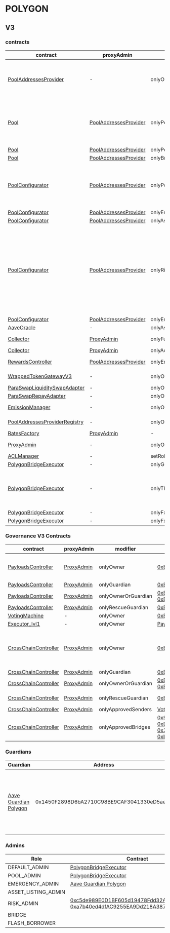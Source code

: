 # POLYGON 
## V3 
### contracts
| contract |proxyAdmin |modifier |permission owner |functions |
|----------|----------|----------|----------|----------|
|  [PoolAddressesProvider](https://polygonscan.com/address/0xa97684ead0e402dC232d5A977953DF7ECBaB3CDb) |  - |  onlyOwner |  [PolygonBridgeExecutor](https://polygonscan.com/address/0xdc9A35B16DB4e126cFeDC41322b3a36454B1F772) |  setMarketId, setAddress, setAddressAsProxy, setPoolImpl, setPoolConfiguratorImpl, setPriceOracle, setACLManager, setACLAdmin, setPriceOracleSentinel, setPoolDataProvider | |--------|--------|--------|--------|--------|
|  [Pool](https://polygonscan.com/address/0x794a61358D6845594F94dc1DB02A252b5b4814aD) |  [PoolAddressesProvider](https://polygonscan.com/address/0xa97684ead0e402dC232d5A977953DF7ECBaB3CDb) |  onlyPoolConfigurator |  [PoolConfigurator](https://polygonscan.com/address/0x8145eddDf43f50276641b55bd3AD95944510021E) |  initReserve, dropReserve, setReserveInterestRateStrategyAddress, setConfiguration, updateBridgeProtocolFee, updateFlashloanPremiums, configureEModeCategory, resetIsolationModeTotalDebt | |--------|--------|--------|--------|--------|
|  [Pool](https://polygonscan.com/address/0x794a61358D6845594F94dc1DB02A252b5b4814aD) |  [PoolAddressesProvider](https://polygonscan.com/address/0xa97684ead0e402dC232d5A977953DF7ECBaB3CDb) |  onlyPoolAdmin |  [PolygonBridgeExecutor](https://polygonscan.com/address/0xdc9A35B16DB4e126cFeDC41322b3a36454B1F772) |  rescueTokens | |--------|--------|--------|--------|--------|
|  [Pool](https://polygonscan.com/address/0x794a61358D6845594F94dc1DB02A252b5b4814aD) |  [PoolAddressesProvider](https://polygonscan.com/address/0xa97684ead0e402dC232d5A977953DF7ECBaB3CDb) |  onlyBridge |   |  mintUnbacked, backUnbacked | |--------|--------|--------|--------|--------|
|  [PoolConfigurator](https://polygonscan.com/address/0x8145eddDf43f50276641b55bd3AD95944510021E) |  [PoolAddressesProvider](https://polygonscan.com/address/0xa97684ead0e402dC232d5A977953DF7ECBaB3CDb) |  onlyPoolAdmin |  [PolygonBridgeExecutor](https://polygonscan.com/address/0xdc9A35B16DB4e126cFeDC41322b3a36454B1F772) |  dropReserve, dropReserve, updateAToken, updateStableDebtToken, updateVariableDebtToken, setReserveActive, updateBridgeProtocolFee, updateFlashloanPremiumTotal, updateFlashloanPremiumToProtocol | |--------|--------|--------|--------|--------|
|  [PoolConfigurator](https://polygonscan.com/address/0x8145eddDf43f50276641b55bd3AD95944510021E) |  [PoolAddressesProvider](https://polygonscan.com/address/0xa97684ead0e402dC232d5A977953DF7ECBaB3CDb) |  onlyEmergencyAdmin |  [Aave Guardian Polygon](https://polygonscan.com/address/0x1450F2898D6bA2710C98BE9CAF3041330eD5ae58) |  setPoolPause | |--------|--------|--------|--------|--------|
|  [PoolConfigurator](https://polygonscan.com/address/0x8145eddDf43f50276641b55bd3AD95944510021E) |  [PoolAddressesProvider](https://polygonscan.com/address/0xa97684ead0e402dC232d5A977953DF7ECBaB3CDb) |  onlyAssetListingOrPoolAdmins |  [PolygonBridgeExecutor](https://polygonscan.com/address/0xdc9A35B16DB4e126cFeDC41322b3a36454B1F772) |  initReserves | |--------|--------|--------|--------|--------|
|  [PoolConfigurator](https://polygonscan.com/address/0x8145eddDf43f50276641b55bd3AD95944510021E) |  [PoolAddressesProvider](https://polygonscan.com/address/0xa97684ead0e402dC232d5A977953DF7ECBaB3CDb) |  onlyRiskOrPoolAdmins |  [PolygonBridgeExecutor](https://polygonscan.com/address/0xdc9A35B16DB4e126cFeDC41322b3a36454B1F772), [0xc5de989E0D1BF605d19478Fdd32Aa827a10b464f](https://polygonscan.com/address/0xc5de989E0D1BF605d19478Fdd32Aa827a10b464f), [0xa7b40ed4dfAC9255EA9Dd218A3874f380D9FbBEB](https://polygonscan.com/address/0xa7b40ed4dfAC9255EA9Dd218A3874f380D9FbBEB) |  setReserveBorrowing, setReserveBorrowing, configureReserveAsCollateral, setReserveStableRateBorrowing, setReserveFreeze, setBorrowableInIsolation, setReserveFactor, setDebtCeiling, setSiloedBorrowing, setBorrowCap, setSupplyCap, setLiquidationProtocolFee, setEModeCategory, setAssetEModeCategory, setUnbackedMintCap, setReserveInterestRateStrategyAddress | |--------|--------|--------|--------|--------|
|  [PoolConfigurator](https://polygonscan.com/address/0x8145eddDf43f50276641b55bd3AD95944510021E) |  [PoolAddressesProvider](https://polygonscan.com/address/0xa97684ead0e402dC232d5A977953DF7ECBaB3CDb) |  onlyEmergencyOrPoolAdmin |  [PolygonBridgeExecutor](https://polygonscan.com/address/0xdc9A35B16DB4e126cFeDC41322b3a36454B1F772), [Aave Guardian Polygon](https://polygonscan.com/address/0x1450F2898D6bA2710C98BE9CAF3041330eD5ae58) |  setReservePause | |--------|--------|--------|--------|--------|
|  [AaveOracle](https://polygonscan.com/address/0xb023e699F5a33916Ea823A16485e259257cA8Bd1) |  - |  onlyAssetListingOrPoolAdmins |  [PolygonBridgeExecutor](https://polygonscan.com/address/0xdc9A35B16DB4e126cFeDC41322b3a36454B1F772) |  setAssetSources, setFallbackOracle | |--------|--------|--------|--------|--------|
|  [Collector](https://polygonscan.com/address/0xe8599F3cc5D38a9aD6F3684cd5CEa72f10Dbc383) |  [ProxyAdmin](https://polygonscan.com/address/0xD3cF979e676265e4f6379749DECe4708B9A22476) |  onlyFundsAdmin |  [PolygonBridgeExecutor](https://polygonscan.com/address/0xdc9A35B16DB4e126cFeDC41322b3a36454B1F772) |  approve, transfer, setFundsAdmin, createStream | |--------|--------|--------|--------|--------|
|  [Collector](https://polygonscan.com/address/0xe8599F3cc5D38a9aD6F3684cd5CEa72f10Dbc383) |  [ProxyAdmin](https://polygonscan.com/address/0xD3cF979e676265e4f6379749DECe4708B9A22476) |  onlyAdminOrRecipient |  [ProxyAdmin](https://polygonscan.com/address/0xD3cF979e676265e4f6379749DECe4708B9A22476), [PolygonBridgeExecutor](https://polygonscan.com/address/0xdc9A35B16DB4e126cFeDC41322b3a36454B1F772) |  withdrawFromStream, cancelStream | |--------|--------|--------|--------|--------|
|  [RewardsController](https://polygonscan.com/address/0x929EC64c34a17401F460460D4B9390518E5B473e) |  [PoolAddressesProvider](https://polygonscan.com/address/0xa97684ead0e402dC232d5A977953DF7ECBaB3CDb) |  onlyEmissionManager |  [EmissionManager](https://polygonscan.com/address/0x048f2228D7Bf6776f99aB50cB1b1eaB4D1d4cA73) |  configureAssets, setTransferStrategy, setRewardOracle, setClaimer | |--------|--------|--------|--------|--------|
|  [WrappedTokenGatewayV3](https://polygonscan.com/address/0x1e4b7A6b903680eab0c5dAbcb8fD429cD2a9598c) |  - |  onlyOwner |  [PolygonBridgeExecutor](https://polygonscan.com/address/0xdc9A35B16DB4e126cFeDC41322b3a36454B1F772) |  emergencyTokenTransfer, emergencyEtherTransfer | |--------|--------|--------|--------|--------|
|  [ParaSwapLiquiditySwapAdapter](https://polygonscan.com/address/0xC4aff49fCeD8ac1D818a6DCAB063f9f97E66ec5E) |  - |  onlyOwner |  [PolygonBridgeExecutor](https://polygonscan.com/address/0xdc9A35B16DB4e126cFeDC41322b3a36454B1F772) |  rescueTokens | |--------|--------|--------|--------|--------|
|  [ParaSwapRepayAdapter](https://polygonscan.com/address/0xE3090207A2de94A856EA10a7e1Bd36dD6145712B) |  - |  onlyOwner |  [PolygonBridgeExecutor](https://polygonscan.com/address/0xdc9A35B16DB4e126cFeDC41322b3a36454B1F772) |  rescueTokens | |--------|--------|--------|--------|--------|
|  [EmissionManager](https://polygonscan.com/address/0x048f2228D7Bf6776f99aB50cB1b1eaB4D1d4cA73) |  - |  onlyOwner |  [PolygonBridgeExecutor](https://polygonscan.com/address/0xdc9A35B16DB4e126cFeDC41322b3a36454B1F772) |  setClaimer, setEmissionAdmin, setRewardsController | |--------|--------|--------|--------|--------|
|  [PoolAddressesProviderRegistry](https://polygonscan.com/address/0x770ef9f4fe897e59daCc474EF11238303F9552b6) |  - |  onlyOwner |  [PolygonBridgeExecutor](https://polygonscan.com/address/0xdc9A35B16DB4e126cFeDC41322b3a36454B1F772) |  registerAddressesProvider, unregisterAddressesProvider | |--------|--------|--------|--------|--------|
|  [RatesFactory](https://polygonscan.com/address/0xcC47c4Fe1F7f29ff31A8b62197023aC8553C7896) |  [ProxyAdmin](https://polygonscan.com/address/0xD3cF979e676265e4f6379749DECe4708B9A22476) |  - |  - |  - | |--------|--------|--------|--------|--------|
|  [ProxyAdmin](https://polygonscan.com/address/0xD3cF979e676265e4f6379749DECe4708B9A22476) |  - |  onlyOwner |  [PolygonBridgeExecutor](https://polygonscan.com/address/0xdc9A35B16DB4e126cFeDC41322b3a36454B1F772) |  changeProxyAdmin, upgrade, upgradeAndCall | |--------|--------|--------|--------|--------|
|  [ACLManager](https://polygonscan.com/address/0xa72636CbcAa8F5FF95B2cc47F3CDEe83F3294a0B) |  - |  setRoleAdmin |  [PolygonBridgeExecutor](https://polygonscan.com/address/0xdc9A35B16DB4e126cFeDC41322b3a36454B1F772) |   | |--------|--------|--------|--------|--------|
|  [PolygonBridgeExecutor](https://polygonscan.com/address/0xdc9A35B16DB4e126cFeDC41322b3a36454B1F772) |  - |  onlyGuardian |  [Aave Guardian Polygon](https://polygonscan.com/address/0x1450F2898D6bA2710C98BE9CAF3041330eD5ae58) |  cancel | |--------|--------|--------|--------|--------|
|  [PolygonBridgeExecutor](https://polygonscan.com/address/0xdc9A35B16DB4e126cFeDC41322b3a36454B1F772) |  - |  onlyThis |  [PolygonBridgeExecutor](https://polygonscan.com/address/0xdc9A35B16DB4e126cFeDC41322b3a36454B1F772) |  updateFxRootSender, updateFxChild, updateGuardian, updateDelay, updateGracePeriod, updateMinimumDelay, updateMaximumDelay, executeDelegateCall | |--------|--------|--------|--------|--------|
|  [PolygonBridgeExecutor](https://polygonscan.com/address/0xdc9A35B16DB4e126cFeDC41322b3a36454B1F772) |  - |  onlyFxChild |  [0x8397259c983751DAf40400790063935a11afa28a](https://polygonscan.com/address/0x8397259c983751DAf40400790063935a11afa28a) |  processMessageFromRoot | |--------|--------|--------|--------|--------|
|  [PolygonBridgeExecutor](https://polygonscan.com/address/0xdc9A35B16DB4e126cFeDC41322b3a36454B1F772) |  - |  onlyFxRootSender |  [ShortExecutor](https://etherscan.io/address/0xEE56e2B3D491590B5b31738cC34d5232F378a8D5) |  processMessageFromRoot | |--------|--------|--------|--------|--------|

### Governance V3 Contracts 
| contract |proxyAdmin |modifier |permission owner |functions |
|----------|----------|----------|----------|----------|
|  [PayloadsController](https://polygonscan.com/address/0x401B5D0294E23637c18fcc38b1Bca814CDa2637C) |  [ProxyAdmin](https://polygonscan.com/address/0xD3cF979e676265e4f6379749DECe4708B9A22476) |  onlyOwner |  [0xEAF6183bAb3eFD3bF856Ac5C058431C8592394d6](https://polygonscan.com/address/0xEAF6183bAb3eFD3bF856Ac5C058431C8592394d6) |  updateGasLimit, addVotingPortals, removeVotingPortals, setVotingConfigs, setPowerStrategy | |--------|--------|--------|--------|--------|
|  [PayloadsController](https://polygonscan.com/address/0x401B5D0294E23637c18fcc38b1Bca814CDa2637C) |  [ProxyAdmin](https://polygonscan.com/address/0xD3cF979e676265e4f6379749DECe4708B9A22476) |  onlyGuardian |  [0xEAF6183bAb3eFD3bF856Ac5C058431C8592394d6](https://polygonscan.com/address/0xEAF6183bAb3eFD3bF856Ac5C058431C8592394d6) |  rescueVotingPortal | |--------|--------|--------|--------|--------|
|  [PayloadsController](https://polygonscan.com/address/0x401B5D0294E23637c18fcc38b1Bca814CDa2637C) |  [ProxyAdmin](https://polygonscan.com/address/0xD3cF979e676265e4f6379749DECe4708B9A22476) |  onlyOwnerOrGuardian |  [0xEAF6183bAb3eFD3bF856Ac5C058431C8592394d6](https://polygonscan.com/address/0xEAF6183bAb3eFD3bF856Ac5C058431C8592394d6), [0xEAF6183bAb3eFD3bF856Ac5C058431C8592394d6](https://polygonscan.com/address/0xEAF6183bAb3eFD3bF856Ac5C058431C8592394d6) |  updateGuardian | |--------|--------|--------|--------|--------|
|  [PayloadsController](https://polygonscan.com/address/0x401B5D0294E23637c18fcc38b1Bca814CDa2637C) |  [ProxyAdmin](https://polygonscan.com/address/0xD3cF979e676265e4f6379749DECe4708B9A22476) |  onlyRescueGuardian |  [0xEAF6183bAb3eFD3bF856Ac5C058431C8592394d6](https://polygonscan.com/address/0xEAF6183bAb3eFD3bF856Ac5C058431C8592394d6) |   | |--------|--------|--------|--------|--------|
|  [VotingMachine](https://polygonscan.com/address/0xc8a2ADC4261c6b669CdFf69E717E77C9cFeB420d) |  - |  onlyOwner |  [0xEAF6183bAb3eFD3bF856Ac5C058431C8592394d6](https://polygonscan.com/address/0xEAF6183bAb3eFD3bF856Ac5C058431C8592394d6) |  updateGasLimit | |--------|--------|--------|--------|--------|
|  [Executor_lvl1](https://polygonscan.com/address/0xDf7d0e6454DB638881302729F5ba99936EaAB233) |  - |  onlyOwner |  [PayloadsController](https://polygonscan.com/address/0x401B5D0294E23637c18fcc38b1Bca814CDa2637C) |  executeTransaction | |--------|--------|--------|--------|--------|
|  [CrossChainController](https://polygonscan.com/address/0xF6B99959F0b5e79E1CC7062E12aF632CEb18eF0d) |  [ProxyAdmin](https://polygonscan.com/address/0xD3cF979e676265e4f6379749DECe4708B9A22476) |  onlyOwner |  [0xEAF6183bAb3eFD3bF856Ac5C058431C8592394d6](https://polygonscan.com/address/0xEAF6183bAb3eFD3bF856Ac5C058431C8592394d6) |  approveSenders, removeSenders, enableBridgeAdapters, disableBridgeAdapters, updateMessagesValidityTimestamp, allowReceiverBridgeAdapters, disallowReceiverBridgeAdapters | |--------|--------|--------|--------|--------|
|  [CrossChainController](https://polygonscan.com/address/0xF6B99959F0b5e79E1CC7062E12aF632CEb18eF0d) |  [ProxyAdmin](https://polygonscan.com/address/0xD3cF979e676265e4f6379749DECe4708B9A22476) |  onlyGuardian |  [0xEAF6183bAb3eFD3bF856Ac5C058431C8592394d6](https://polygonscan.com/address/0xEAF6183bAb3eFD3bF856Ac5C058431C8592394d6) |  solveEmergency | |--------|--------|--------|--------|--------|
|  [CrossChainController](https://polygonscan.com/address/0xF6B99959F0b5e79E1CC7062E12aF632CEb18eF0d) |  [ProxyAdmin](https://polygonscan.com/address/0xD3cF979e676265e4f6379749DECe4708B9A22476) |  onlyOwnerOrGuardian |  [0xEAF6183bAb3eFD3bF856Ac5C058431C8592394d6](https://polygonscan.com/address/0xEAF6183bAb3eFD3bF856Ac5C058431C8592394d6), [0xEAF6183bAb3eFD3bF856Ac5C058431C8592394d6](https://polygonscan.com/address/0xEAF6183bAb3eFD3bF856Ac5C058431C8592394d6) |  retryEnvelope, retryTransaction, updateGuardian | |--------|--------|--------|--------|--------|
|  [CrossChainController](https://polygonscan.com/address/0xF6B99959F0b5e79E1CC7062E12aF632CEb18eF0d) |  [ProxyAdmin](https://polygonscan.com/address/0xD3cF979e676265e4f6379749DECe4708B9A22476) |  onlyRescueGuardian |  [0xEAF6183bAb3eFD3bF856Ac5C058431C8592394d6](https://polygonscan.com/address/0xEAF6183bAb3eFD3bF856Ac5C058431C8592394d6) |  emergencyTokenTransfer, emergencyEtherTransfer | |--------|--------|--------|--------|--------|
|  [CrossChainController](https://polygonscan.com/address/0xF6B99959F0b5e79E1CC7062E12aF632CEb18eF0d) |  [ProxyAdmin](https://polygonscan.com/address/0xD3cF979e676265e4f6379749DECe4708B9A22476) |  onlyApprovedSenders |  [VotingMachine](https://polygonscan.com/address/0xc8a2ADC4261c6b669CdFf69E717E77C9cFeB420d) |  forwardMessage | |--------|--------|--------|--------|--------|
|  [CrossChainController](https://polygonscan.com/address/0xF6B99959F0b5e79E1CC7062E12aF632CEb18eF0d) |  [ProxyAdmin](https://polygonscan.com/address/0xD3cF979e676265e4f6379749DECe4708B9A22476) |  onlyApprovedBridges |  [0x95Fa2c817169E26956AB8795c84a225b55d7db5B](https://polygonscan.com/address/0x95Fa2c817169E26956AB8795c84a225b55d7db5B), [0xDA4B6024aA06f7565BBcAaD9B8bE24C3c229AAb5](https://polygonscan.com/address/0xDA4B6024aA06f7565BBcAaD9B8bE24C3c229AAb5), [0x3c25b96fF62D21E90556869272a277eE2E229747](https://polygonscan.com/address/0x3c25b96fF62D21E90556869272a277eE2E229747), [0xb13712De579E1f9943502FFCf72eab6ec348cF79](https://polygonscan.com/address/0xb13712De579E1f9943502FFCf72eab6ec348cF79) |  receiveCrossChainMessage | |--------|--------|--------|--------|--------|

### Guardians 
| Guardian |Address |Owners |
|----------|----------|----------|
|  [Aave Guardian Polygon](https://polygonscan.com/address/0x1450F2898D6bA2710C98BE9CAF3041330eD5ae58) |  0x1450F2898D6bA2710C98BE9CAF3041330eD5ae58 |  [0xF0BA0fF18498F6fab57b8286006F9512D6aE2565](https://polygonscan.com/address/0xF0BA0fF18498F6fab57b8286006F9512D6aE2565), [0x80F11A20cd3855cAe3640558Ff320401EE970cFa](https://polygonscan.com/address/0x80F11A20cd3855cAe3640558Ff320401EE970cFa), [0x7390A48219636571408c58582F6F9175d7Cc9d77](https://polygonscan.com/address/0x7390A48219636571408c58582F6F9175d7Cc9d77), [0x5bE3E96Cdc3A97628bD7308d3588B9a474F4A54d](https://polygonscan.com/address/0x5bE3E96Cdc3A97628bD7308d3588B9a474F4A54d), [0x585E06CA576D0565a035301819FD2cfD7104c1E8](https://polygonscan.com/address/0x585E06CA576D0565a035301819FD2cfD7104c1E8), [0xB0b42c4931e370c001B24AE0ef89443C84201991](https://polygonscan.com/address/0xB0b42c4931e370c001B24AE0ef89443C84201991), [0x285b7EEa81a5B66B62e7276a24c1e0F83F7409c1](https://polygonscan.com/address/0x285b7EEa81a5B66B62e7276a24c1e0F83F7409c1), [0xbd4DCfA978c6D0d342cE36809AfFFa49d4B7f1F7](https://polygonscan.com/address/0xbd4DCfA978c6D0d342cE36809AfFFa49d4B7f1F7), [0xE8D848debB3A3e12AA815b15900c8E020B863F31](https://polygonscan.com/address/0xE8D848debB3A3e12AA815b15900c8E020B863F31), [0xf68142d964297aDB5866CF08885Dc299AA4058f5](https://polygonscan.com/address/0xf68142d964297aDB5866CF08885Dc299AA4058f5) | |--------|--------|--------|

### Admins 
| Role |Contract |
|----------|----------|
|  DEFAULT_ADMIN |  [PolygonBridgeExecutor](https://polygonscan.com/address/0xdc9A35B16DB4e126cFeDC41322b3a36454B1F772) | |--------|--------|
|  POOL_ADMIN |  [PolygonBridgeExecutor](https://polygonscan.com/address/0xdc9A35B16DB4e126cFeDC41322b3a36454B1F772) | |--------|--------|
|  EMERGENCY_ADMIN |  [Aave Guardian Polygon](https://polygonscan.com/address/0x1450F2898D6bA2710C98BE9CAF3041330eD5ae58) | |--------|--------|
|  ASSET_LISTING_ADMIN |   | |--------|--------|
|  RISK_ADMIN |  [0xc5de989E0D1BF605d19478Fdd32Aa827a10b464f](https://polygonscan.com/address/0xc5de989E0D1BF605d19478Fdd32Aa827a10b464f), [0xa7b40ed4dfAC9255EA9Dd218A3874f380D9FbBEB](https://polygonscan.com/address/0xa7b40ed4dfAC9255EA9Dd218A3874f380D9FbBEB) | |--------|--------|
|  BRIDGE |   | |--------|--------|
|  FLASH_BORROWER |   | |--------|--------|

